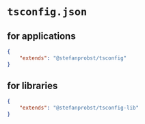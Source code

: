 # `tsconfig.json`

## for applications

```json
{
	"extends": "@stefanprobst/tsconfig"
}
```

## for libraries

```json
{
	"extends": "@stefanprobst/tsconfig-lib"
}
```

